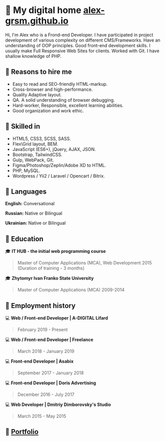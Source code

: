 # 👋 My digital home [alex-grsm.github.io](https://alex-grsm.github.io/)
Hi, I'm Alex who is a Frond-end Developer. I have participated in project development of various complexity on different CMS/Frameworks.
Have an understanding of OOP principles. Good front-end development skills. I usually make Full Responsive Web Sites for clients. Worked with Git. I have shallow knowledge of PHP.
## :open_file_folder: Reasons to hire me
- Easy to read and SEO-friendly HTML-markup.
- Cross-browser and high-performance.
- Quality Adaptive layout.
- QA. A solid understanding of browser debugging.
- Hard-worker, Responsible, excellent learning abilities.
- Good organization and work ethic.
## :open_file_folder: Skilled in
- HTML5, CSS3, SCSS, SASS.
- Flex\Grid layout, BEM.
- JavaScript (ES6+), jQuery, AJAX, JSON.
- Bootstrap, TailwindCSS.
- Gulp, WebPack, Git.
- Figma/Photoshop/Zeplin/Adobe XD to HTML.
- PHP, MySQL.
- Wordpress / Yii2 / Laravel / Opencart / Bitrix. 
## :open_file_folder: Languages
__English:__ Conversational

__Russian:__ Native or Bilingual

__Ukrainian:__ Native or Bilingual
## :open_file_folder: Education
:mortar_board: __IT HUB - the initial web programming course__
>Master of Computer Applications (MCA), Web Development
2015 (Duration of training - 3 months)

:mortar_board: __Zhytomyr Ivan Franko State University__
>Master of Computer Applications (MCA)
2009-2014
## :open_file_folder: Employment history
:computer: __Web / Front-end Developer | A-DIGITAL Lifard__
> February 2019 - Present

:computer: __Web / Front-end Developer | Freelance__
> March 2018 - January 2019

:computer: __Front-end Developer | Asabix__
> September 2017 - January 2018

:computer: __Front-end Developer | Doris Advertising__
> December 2016 - July 2017

:computer: __Web Developer | Dmitriy Dimborovsky's Studio__
> March 2015 - May 2015
## :paperclip: [Portfolio](https://alex-grsm.github.io/)



<!--
**alex-grsm/alex-grsm** is a ✨ _special_ ✨ repository because its `README.md` (this file) appears on your GitHub profile.

Here are some ideas to get you started:

- 🔭 I’m currently working on ...
- 🌱 I’m currently learning ...
- 👯 I’m looking to collaborate on ...
- 🤔 I’m looking for help with ...
- 💬 Ask me about ...
- 📫 How to reach me: ...
- 😄 Pronouns: ...
- ⚡ Fun fact: ...
-->
